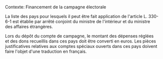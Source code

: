 Contexte: Financement de la campagne électorale

La liste des pays pour lesquels il peut être fait application de l'article L. 330-6-1 est établie par arrêté conjoint du ministre de l'intérieur et du ministre des affaires étrangères.

Lors du dépôt du compte de campagne, le montant des dépenses réglées et des dons recueillis dans ces pays doit être converti en euros. Les pièces justificatives relatives aux comptes spéciaux ouverts dans ces pays doivent faire l'objet d'une traduction en français.